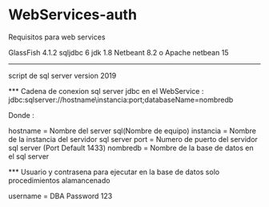 # WebServices-auth
Requisitos para web services

GlassFish 4.1.2
sqljdbc 6
jdk 1.8
Netbeant 8.2 o Apache netbean 15

****
script de sql server version 2019



*** Cadena de conexion sql server jdbc en el WebService : jdbc:sqlserver://hostname\\instancia:port;databaseName=nombredb

Donde :

hostname  = Nombre del server sql(Nombre de equipo)
instancia = Nombre de la instancia del servidor sql server
port      = Numero de puerto del servidor sql server (Port Default 1433)
nombredb  = Nombre de la base de datos en el sql server



*** Usuario y contrasena para ejecutar en la base de datos solo procedimientos alamancenado

username = DBA
Password 123
